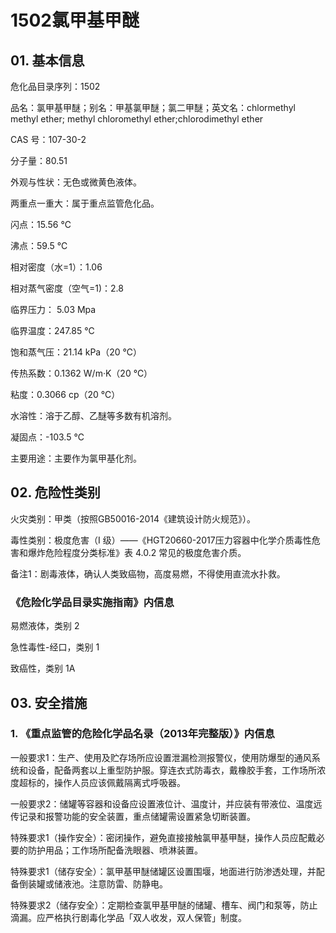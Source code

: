 # 1502氯甲基甲醚

## 01. 基本信息

危化品目录序列：1502

品名：氯甲基甲醚；别名：甲基氯甲醚；氯二甲醚；英文名：chlormethyl methyl ether; methyl chloromethyl ether;chlorodimethyl ether

CAS 号：107-30-2

分子量：80.51

外观与性状：无色或微黄色液体。

两重点一重大：属于重点监管危化品。

闪点：15.56 ℃

沸点：59.5 ℃

相对密度（水=1）：1.06

相对蒸气密度（空气=1)：2.8

临界压力： 5.03 Mpa

临界温度：247.85 ℃

饱和蒸气压：21.14 kPa（20 ℃）

传热系数：0.1362 W/m·K（20 ℃）

粘度：0.3066 cp（20 ℃）

水溶性：溶于乙醇、乙醚等多数有机溶剂。

凝固点：-103.5 ℃

主要用途：主要作为氯甲基化剂。

## 02. 危险性类别

火灾类别：甲类（按照GB50016-2014《建筑设计防火规范》）。

毒性类别：极度危害（I 级）——《HGT20660-2017压力容器中化学介质毒性危害和爆炸危险程度分类标准》表 4.0.2 常见的极度危害介质。

备注1：剧毒液体，确认人类致癌物，高度易燃，不得使用直流水扑救。

### 《危险化学品目录实施指南》内信息

易燃液体，类别 2

急性毒性-经口，类别 1

致癌性，类别 1A 

## 03. 安全措施

### 1. 《重点监管的危险化学品名录（2013年完整版）》内信息

一般要求1：生产、使用及贮存场所应设置泄漏检测报警仪，使用防爆型的通风系统和设备，配备两套以上重型防护服。穿连衣式防毒衣，戴橡胶手套，工作场所浓度超标的，操作人员应该佩戴隔离式呼吸器。

一般要求2：储罐等容器和设备应设置液位计、温度计，并应装有带液位、温度远传记录和报警功能的安全装置，重点储罐需设置紧急切断装置。

特殊要求1（操作安全）：密闭操作，避免直接接触氯甲基甲醚，操作人员应配戴必要的防护用品；工作场所配备洗眼器、喷淋装置。

特殊要求1（储存安全）：氯甲基甲醚储罐区设置围堰，地面进行防渗透处理，并配备倒装罐或储液池。注意防雷、防静电。

特殊要求2（储存安全）：定期检查氯甲基甲醚的储罐、槽车、阀门和泵等，防止滴漏。应严格执行剧毒化学品「双人收发，双人保管」制度。


